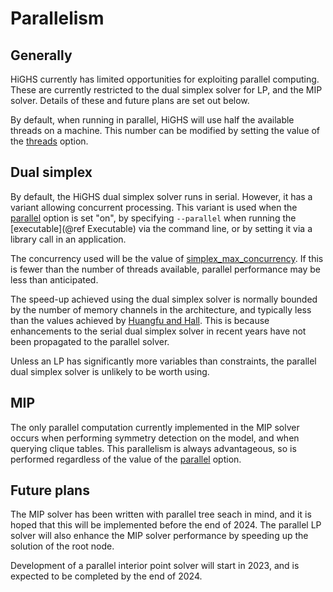 # Parallelism

## Generally

HiGHS currently has limited opportunities for exploiting parallel
computing. These are currently restricted to the dual simplex solver
for LP, and the MIP solver. Details of these and future plans are set
out below.

By default, when running in parallel, HiGHS will use half the
available threads on a machine. This number can be modified by setting
the value of the
[threads](@ref)
option.

## Dual simplex

By default, the HiGHS dual simplex solver runs in serial. However, it
has a variant allowing concurrent processing. This variant is used
when the
[parallel](@ref)
option is set "on", by specifying `--parallel` when running the
[executable](@ref Executable) via
the command line, or by setting it via a library call in an
application.

The concurrency used will be the value of
[simplex\_max\_concurrency](@ref). If
this is fewer than the number of threads available, parallel
performance may be less than anticipated.

The speed-up achieved using the dual simplex solver is normally
bounded by the number of memory channels in the architecture, and
typically less than the values achieved by [Huangfu and
Hall](https://link.springer.com/article/10.1007/s12532-017-0130-5). This
is because enhancements to the serial dual simplex solver in recent
years have not been propagated to the parallel solver.

Unless an LP has significantly more variables than constraints, the
parallel dual simplex solver is unlikely to be worth using.

## MIP

The only parallel computation currently implemented in the MIP solver
occurs when performing symmetry detection on the model, and when
querying clique tables. This parallelism is always advantageous, so is
performed regardless of the value of the
[parallel](@ref) option.

## Future plans

The MIP solver has been written with parallel tree seach in mind, and
it is hoped that this will be implemented before the end of 2024. The
parallel LP solver will also enhance the MIP solver performance by
speeding up the solution of the root node.

Development of a parallel interior point solver will start in 2023,
and is expected to be completed by the end of 2024.



